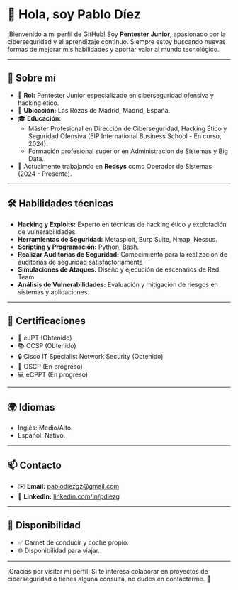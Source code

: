 # 👋 Hola, soy Pablo Díez

¡Bienvenido a mi perfil de GitHub! Soy **Pentester Junior**, apasionado por la ciberseguridad y el aprendizaje continuo. Siempre estoy buscando nuevas formas de mejorar mis habilidades y aportar valor al mundo tecnológico.

---

## 🚀 Sobre mí

- 🎯 **Rol:** Pentester Junior especializado en ciberseguridad ofensiva y hacking ético.
- 📍 **Ubicación:** Las Rozas de Madrid, Madrid, España.
- 🎓 **Educación:**
  - Máster Profesional en Dirección de Ciberseguridad, Hacking Ético y Seguridad Ofensiva (EIP International Business School - En curso, 2024).
  - Formación profesional superior en Administración de Sistemas y Big Data.
- 🌱 Actualmente trabajando en **Redsys** como Operador de Sistemas (2024 - Presente).

---

## 🛠️ Habilidades técnicas

- **Hacking y Exploits:** Experto en técnicas de hacking ético y explotación de vulnerabilidades.
- **Herramientas de Seguridad:** Metasploit, Burp Suite, Nmap, Nessus.
- **Scripting y Programación:** Python, Bash.
- **Realizar Auditorias de Seguridad:** Comocimiento para la realizacion de auditorias de seguridad satisfactoriamente
- **Simulaciones de Ataques:** Diseño y ejecución de escenarios de Red Team.
- **Análisis de Vulnerabilidades:** Evaluación y mitigación de riesgos en sistemas y aplicaciones.

---

## 📜 Certificaciones

- 🏅 eJPT (Obtenido)
- 📚 CCSP (Obtenido)
- 🔒 Cisco IT Specialist Network Security (Obtenido)
- 🚀 OSCP (En progreso)
- 💻 eCPPT (En progreso)

---

## 🌍 Idiomas

- Inglés: Medio/Alto.
- Español: Nativo.

---

## 📫 Contacto

- ✉️ **Email:** [pablodiezgz@gmail.com](mailto:pablodiezgz@gmail.com)
- 🔗 **LinkedIn:** [linkedin.com/in/pdiezg](https://www.linkedin.com/in/pdiezg/)

---

## 🤝 Disponibilidad

- ✅ Carnet de conducir y coche propio.
- 🌐 Disponibilidad para viajar.

---

¡Gracias por visitar mi perfil! Si te interesa colaborar en proyectos de ciberseguridad o tienes alguna consulta, no dudes en contactarme. 🚀
